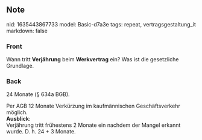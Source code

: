 ## Note
nid: 1635443867733
model: Basic-d7a3e
tags: repeat, vertragsgestaltung_it
markdown: false

### Front
Wann tritt <b>Verjährung</b> beim <b>Werkvertrag</b> ein? Was ist
die gesetzliche Grundlage.

### Back
24 Monate (§ 634a BGB).
<div>
  Per AGB 12 Monate Verkürzung im kaufmännischen Geschäftsverkehr
  möglich.
</div>
<div>
  <b>Ausblick</b>:
</div>
<div>
  Verjährung tritt frühestens 2 Monate ein nachdem der Mangel
  erkannt wurde. D. h. 24 + 3 Monate.
</div>
